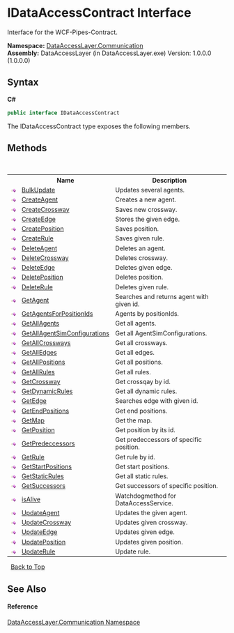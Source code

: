 # IDataAccessContract Interface
 

Interface for the WCF-Pipes-Contract.

**Namespace:**&nbsp;<a href="132aae22-a33d-3c4d-ecd5-1aa811c78ed4">DataAccessLayer.Communication</a><br />**Assembly:**&nbsp;DataAccessLayer (in DataAccessLayer.exe) Version: 1.0.0.0 (1.0.0.0)

## Syntax

**C#**<br />
``` C#
public interface IDataAccessContract
```

The IDataAccessContract type exposes the following members.


## Methods
&nbsp;<table><tr><th></th><th>Name</th><th>Description</th></tr><tr><td>![Public method](media/pubmethod.gif "Public method")</td><td><a href="f787d70c-c4ba-a7d4-1a88-f0d771fd1aa9">BulkUpdate</a></td><td>
Updates several agents.</td></tr><tr><td>![Public method](media/pubmethod.gif "Public method")</td><td><a href="aeba4113-2c92-f7dd-bee9-50eed6b46fe0">CreateAgent</a></td><td>
Creates a new agent.</td></tr><tr><td>![Public method](media/pubmethod.gif "Public method")</td><td><a href="d37a4bbe-5991-1bc5-6d68-834113948dea">CreateCrossway</a></td><td>
Saves new crossway.</td></tr><tr><td>![Public method](media/pubmethod.gif "Public method")</td><td><a href="d310e98c-3894-3429-79cd-bb2324e410ee">CreateEdge</a></td><td>
Stores the given edge.</td></tr><tr><td>![Public method](media/pubmethod.gif "Public method")</td><td><a href="5078c94c-2e14-704c-4415-038b85748084">CreatePosition</a></td><td>
Saves position.</td></tr><tr><td>![Public method](media/pubmethod.gif "Public method")</td><td><a href="b8668b13-df42-b596-7dc6-8d18416ede87">CreateRule</a></td><td>
Saves given rule.</td></tr><tr><td>![Public method](media/pubmethod.gif "Public method")</td><td><a href="d16356b7-d836-2f71-36f5-58802be303cc">DeleteAgent</a></td><td>
Deletes an agent.</td></tr><tr><td>![Public method](media/pubmethod.gif "Public method")</td><td><a href="88228d4b-01c1-5f8e-4cb0-21cce31757dd">DeleteCrossway</a></td><td>
Deletes crossway.</td></tr><tr><td>![Public method](media/pubmethod.gif "Public method")</td><td><a href="ddf05d60-ccb3-8939-5482-a8bf4460888e">DeleteEdge</a></td><td>
Deletes given edge.</td></tr><tr><td>![Public method](media/pubmethod.gif "Public method")</td><td><a href="e1dfd18c-5039-0569-a78c-db6ce81eecab">DeletePosition</a></td><td>
Deletes position.</td></tr><tr><td>![Public method](media/pubmethod.gif "Public method")</td><td><a href="ca1120b8-a011-e186-61a0-b084759f464d">DeleteRule</a></td><td>
Deletes given rule.</td></tr><tr><td>![Public method](media/pubmethod.gif "Public method")</td><td><a href="0e6b795f-41c5-1e71-c592-7d2d1559ce57">GetAgent</a></td><td>
Searches and returns agent with given id.</td></tr><tr><td>![Public method](media/pubmethod.gif "Public method")</td><td><a href="c6568470-2d4a-0528-fbfd-d83061f45aba">GetAgentsForPositionIds</a></td><td>
Agents by positionIds.</td></tr><tr><td>![Public method](media/pubmethod.gif "Public method")</td><td><a href="c1304a52-a34b-f53e-064b-9732ee35d3b5">GetAllAgents</a></td><td>
Get all agents.</td></tr><tr><td>![Public method](media/pubmethod.gif "Public method")</td><td><a href="bd8f5345-ed4f-9fc7-c4a3-7f41b9014c47">GetAllAgentSimConfigurations</a></td><td>
Get all AgentSimConfigurations.</td></tr><tr><td>![Public method](media/pubmethod.gif "Public method")</td><td><a href="b787f03f-3de9-b22d-a4e9-87c72244b5f7">GetAllCrossways</a></td><td>
Get all crossways.</td></tr><tr><td>![Public method](media/pubmethod.gif "Public method")</td><td><a href="d43e8f57-27ef-1256-85b0-565b90f6fb84">GetAllEdges</a></td><td>
Get all edges.</td></tr><tr><td>![Public method](media/pubmethod.gif "Public method")</td><td><a href="567059c3-59b2-9b67-d4b5-4b5205c93cd9">GetAllPositions</a></td><td>
Get all positions.</td></tr><tr><td>![Public method](media/pubmethod.gif "Public method")</td><td><a href="2e0b3def-ce17-5e99-760b-2e8fedfafb66">GetAllRules</a></td><td>
Get all rules.</td></tr><tr><td>![Public method](media/pubmethod.gif "Public method")</td><td><a href="0e9722b2-a6a0-4698-2acf-c04bb581d13b">GetCrossway</a></td><td>
Get crossqay by id.</td></tr><tr><td>![Public method](media/pubmethod.gif "Public method")</td><td><a href="246c28c3-b0fb-c5d9-79c2-2b7578b4f51b">GetDynamicRules</a></td><td>
Get all dynamic rules.</td></tr><tr><td>![Public method](media/pubmethod.gif "Public method")</td><td><a href="ef4de63b-1067-fead-9d7d-42472f217333">GetEdge</a></td><td>
Searches edge with given id.</td></tr><tr><td>![Public method](media/pubmethod.gif "Public method")</td><td><a href="4524f53c-f209-57ae-1a14-5deb7b7cc286">GetEndPositions</a></td><td>
Get end positions.</td></tr><tr><td>![Public method](media/pubmethod.gif "Public method")</td><td><a href="8010de9f-9c41-fd2e-d7ed-0aee2f77cd79">GetMap</a></td><td>
Get the map.</td></tr><tr><td>![Public method](media/pubmethod.gif "Public method")</td><td><a href="384b4dae-2315-808b-b161-53b78cf731d6">GetPosition</a></td><td>
Get position by its id.</td></tr><tr><td>![Public method](media/pubmethod.gif "Public method")</td><td><a href="2b69945a-3ff3-c2ae-8754-886770337f7e">GetPredeccessors</a></td><td>
Get predeccessors of specific position.</td></tr><tr><td>![Public method](media/pubmethod.gif "Public method")</td><td><a href="63230924-e645-be85-da2a-4921a058c6f0">GetRule</a></td><td>
Get rule by id.</td></tr><tr><td>![Public method](media/pubmethod.gif "Public method")</td><td><a href="a6cb2754-6a5f-0cf7-350f-2178198cf36a">GetStartPositions</a></td><td>
Get start positions.</td></tr><tr><td>![Public method](media/pubmethod.gif "Public method")</td><td><a href="f47455e8-5ace-245f-a1ea-1247776bd245">GetStaticRules</a></td><td>
Get all static rules.</td></tr><tr><td>![Public method](media/pubmethod.gif "Public method")</td><td><a href="a58fd287-dc25-c883-29c0-e32c84ef890b">GetSuccessors</a></td><td>
Get successors of specific position.</td></tr><tr><td>![Public method](media/pubmethod.gif "Public method")</td><td><a href="9d4c6d75-5793-5bd3-6a31-96e29880b2ad">isAlive</a></td><td>
Watchdogmethod for DataAccessService.</td></tr><tr><td>![Public method](media/pubmethod.gif "Public method")</td><td><a href="cfad3857-a1cd-427c-b2fb-d3525add3aaa">UpdateAgent</a></td><td>
Updates the given agent.</td></tr><tr><td>![Public method](media/pubmethod.gif "Public method")</td><td><a href="15134a2a-fe31-502e-9c05-d2308cdc4b50">UpdateCrossway</a></td><td>
Updates given crossway.</td></tr><tr><td>![Public method](media/pubmethod.gif "Public method")</td><td><a href="e4467e8c-cbc8-aaae-0855-a8dc2651010a">UpdateEdge</a></td><td>
Updates given edge.</td></tr><tr><td>![Public method](media/pubmethod.gif "Public method")</td><td><a href="128857e7-d03e-61d5-ced3-62a2eff3b1a9">UpdatePosition</a></td><td>
Updates given position.</td></tr><tr><td>![Public method](media/pubmethod.gif "Public method")</td><td><a href="41986c0c-1c57-7c85-d547-5d5375991a96">UpdateRule</a></td><td>
Update rule.</td></tr></table>&nbsp;
<a href="#idataaccesscontract-interface">Back to Top</a>

## See Also


#### Reference
<a href="132aae22-a33d-3c4d-ecd5-1aa811c78ed4">DataAccessLayer.Communication Namespace</a><br />